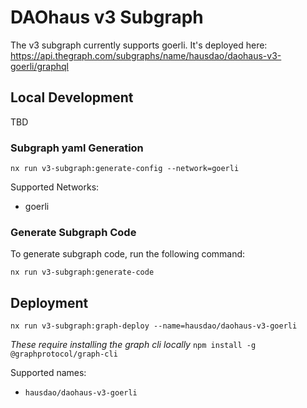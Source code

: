 # DAOhaus v3 Subgraph

The v3 subgraph currently supports goerli. It's deployed here: https://api.thegraph.com/subgraphs/name/hausdao/daohaus-v3-goerli/graphql

## Local Development

TBD

### Subgraph yaml Generation

`nx run v3-subgraph:generate-config --network=goerli`

Supported Networks:

- goerli

### Generate Subgraph Code

To generate subgraph code, run the following command:

`nx run v3-subgraph:generate-code`

## Deployment

`nx run v3-subgraph:graph-deploy --name=hausdao/daohaus-v3-goerli`

_These require installing the graph cli locally_
`npm install -g @graphprotocol/graph-cli`

Supported names:

- `hausdao/daohaus-v3-goerli`
